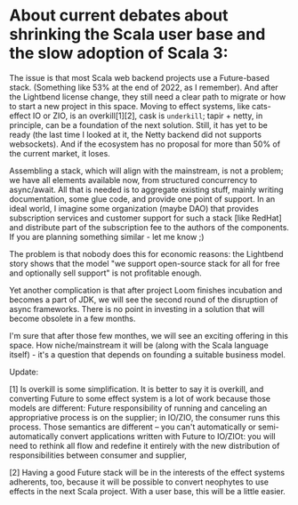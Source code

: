 
# About current debates about shrinking the Scala user base and the slow adoption of Scala 3:


The issue is that most Scala web backend projects use a Future-based stack. (Something like 53% at the end of 2022, as I remember).   And after the Lightbend license change,  they still need a clear path to migrate or how to start a new project in this space.  Moving to effect systems, like cats-effect IO or ZIO, is an overkill[1][2], cask is `underkill`; tapir + netty, in principle, can be a foundation of the next solution. Still, it has yet to be ready (the last time I looked at it, the Netty backend did not supports websockets).  And if the ecosystem has no proposal for more than 50% of the current market,  it loses.


Assembling a stack, which will align with the mainstream, is not a problem; we have all elements available now, from structured concurrency to async/await.  All that is needed is to aggregate existing stuff, mainly writing documentation, some glue code, and provide one point of support.  In an ideal world, I imagine some organization (maybe DAO) that provides subscription services and customer support for such a stack [like RedHat] and distribute part of the subscription fee to the authors of the components.  If you are planning something similar - let me know ;)


The problem is that nobody does this for economic reasons: the Lightbend story shows that the model "we support open-source stack for all for free and optionally sell support"  is not profitable enough. 


Yet another complication is that after project Loom finishes incubation and becomes a part of JDK, we will see the second round of the disruption of async frameworks. There is no point in investing in a solution that will become obsolete in a few months.

I'm sure that after those few monthes, we will see an exciting offering in this space.  How niche/mainstream it will be (along with the Scala language itself)  -  it's a question that depends on founding a suitable business model.

Update:

[1] Is overkill is some simplification. It is better to say it is overkill, and converting Future to some effect system is a lot of work because those models are different: Future responsibility of running and canceling an appropriative process is on the supplier; in IO/ZIO, the consumer runs this process. Those semantics are different – you can't automatically or semi-automatically convert applications written with  Future to IO/ZIOt:  you will need to rethink all flow and redefine it entirely with the new distribution of responsibilities between consumer and supplier,  

[2] Having a good Future stack will be in the interests of the effect systems adherents, too,  because it will be possible to convert neophytes to use effects in the next Scala project. With a user base, this will be a little easier.
